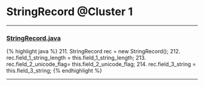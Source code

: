 # StringRecord @Cluster 1

***

### [StringRecord.java](https://searchcode.com/codesearch/view/15642400/)
{% highlight java %}
211. StringRecord rec = new StringRecord();
212. rec.field_1_string_length = this.field_1_string_length;
213. rec.field_2_unicode_flag= this.field_2_unicode_flag;
214. rec.field_3_string = this.field_3_string;
{% endhighlight %}

***

